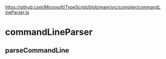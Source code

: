 https://github.com/Microsoft/TypeScript/blob/main/src/compiler/commandLineParser.ts
# commandLineParser


## parseCommandLine
```


```